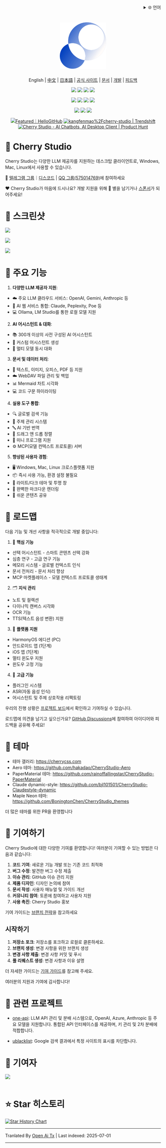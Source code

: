 <div align="right" >
  <details>
    <summary >🌐 언어</summary>
    <div>
      <div align="right">
        <p><a href="https://openaitx.github.io/view.html?user=CherryHQ&project=cherry-studio&lang=en">English</a></p>
        <p><a href="https://openaitx.github.io/view.html?user=CherryHQ&project=cherry-studio&lang=zh-CN">简体中文</a></p>
        <p><a href="https://openaitx.github.io/view.html?user=CherryHQ&project=cherry-studio&lang=zh-TW">繁體中文</a></p>
        <p><a href="https://openaitx.github.io/view.html?user=CherryHQ&project=cherry-studio&lang=ja">日本語</a></p>
        <p><a href="https://openaitx.github.io/view.html?user=CherryHQ&project=cherry-studio&lang=ko">한국어</a></p>
        <p><a href="https://openaitx.github.io/view.html?user=CherryHQ&project=cherry-studio&lang=hi">हिन्दी</a></p>
        <p><a href="https://openaitx.github.io/view.html?user=CherryHQ&project=cherry-studio&lang=th">ไทย</a></p>
        <p><a href="https://openaitx.github.io/view.html?user=CherryHQ&project=cherry-studio&lang=fr">Français</a></p>
        <p><a href="https://openaitx.github.io/view.html?user=CherryHQ&project=cherry-studio&lang=de">Deutsch</a></p>
        <p><a href="https://openaitx.github.io/view.html?user=CherryHQ&project=cherry-studio&lang=es">Español</a></p>
        <p><a href="https://openaitx.github.io/view.html?user=CherryHQ&project=cherry-studio&lang=it">Itapano</a></p>
        <p><a href="https://openaitx.github.io/view.html?user=CherryHQ&project=cherry-studio&lang=ru">Русский</a></p>
        <p><a href="https://openaitx.github.io/view.html?user=CherryHQ&project=cherry-studio&lang=pt">Português</a></p>
        <p><a href="https://openaitx.github.io/view.html?user=CherryHQ&project=cherry-studio&lang=nl">Nederlands</a></p>
        <p><a href="https://openaitx.github.io/view.html?user=CherryHQ&project=cherry-studio&lang=pl">Polski</a></p>
        <p><a href="https://openaitx.github.io/view.html?user=CherryHQ&project=cherry-studio&lang=ar">العربية</a></p>
        <p><a href="https://openaitx.github.io/view.html?user=CherryHQ&project=cherry-studio&lang=fa">فارسی</a></p>
        <p><a href="https://openaitx.github.io/view.html?user=CherryHQ&project=cherry-studio&lang=tr">Türkçe</a></p>
        <p><a href="https://openaitx.github.io/view.html?user=CherryHQ&project=cherry-studio&lang=vi">Tiếng Việt</a></p>
        <p><a href="https://openaitx.github.io/view.html?user=CherryHQ&project=cherry-studio&lang=id">Bahasa Indonesia</a></p>
      </div>
    </div>
  </details>
</div>

<h1 align="center">
  <a href="https://github.com/CherryHQ/cherry-studio/releases">
    <img src="https://github.com/CherryHQ/cherry-studio/blob/main/build/icon.png?raw=true" width="150" height="150" alt="banner" /><br>
  </a>
</h1>
  <p align="center">English | <a href="./docs/README.zh.md">中文</a> | <a href="./docs/README.ja.md">日本語</a> | <a href="https://cherry-ai.com">공식 사이트</a> | <a href="https://docs.cherry-ai.com/cherry-studio-wen-dang/en-us">문서</a> | <a href="./docs/dev.md">개발</a> | <a href="https://github.com/CherryHQ/cherry-studio/issues">피드백</a><br></p>

<!-- 题头徽章组合 -->

<div align="center">

[![][deepwiki-shield]][deepwiki-link]
[![][twitter-shield]][twitter-link]
[![][discord-shield]][discord-link]
[![][telegram-shield]][telegram-link]

</div>

<!-- 项目统计徽章 -->

<div align="center">

[![][github-stars-shield]][github-stars-link]
[![][github-forks-shield]][github-forks-link]
[![][github-release-shield]][github-release-link]
[![][github-contributors-shield]][github-contributors-link]

</div>

<div align="center">

[![][license-shield]][license-link]
[![][commercial-shield]][commercial-link]
[![][sponsor-shield]][sponsor-link]

</div>

<div align="center">
 <a href="https://hellogithub.com/repository/1605492e1e2a4df3be07abfa4578dd37" target="_blank"><img src="https://api.hellogithub.com/v1/widgets/recommend.svg?rid=1605492e1e2a4df3be07abfa4578dd37" alt="Featured｜HelloGitHub" style="width: 200px; height: 43px;" width="200" height="43" /></a>
 <a href="https://trendshift.io/repositories/11772" target="_blank"><img src="https://trendshift.io/api/badge/repositories/11772" alt="kangfenmao%2Fcherry-studio | Trendshift" style="width: 250px; height: 55px;" width="250" height="55"/></a>
 <a href="https://www.producthunt.com/posts/cherry-studio?embed=true&utm_source=badge-featured&utm_medium=badge&utm_souce=badge-cherry&#0045;studio" target="_blank"><img src="https://api.producthunt.com/widgets/embed-image/v1/featured.svg?post_id=496640&theme=light" alt="Cherry&#0032;Studio - AI&#0032;Chatbots&#0044;&#0032;AI&#0032;Desktop&#0032;Client | Product Hunt" style="width: 200px; height: 43px;" width="200" height="43" /></a>
</div>

# 🍒 Cherry Studio

Cherry Studio는 다양한 LLM 제공자를 지원하는 데스크탑 클라이언트로, Windows, Mac, Linux에서 사용할 수 있습니다.

👏 [텔레그램 그룹](https://t.me/CherryStudioAI)｜[디스코드](https://discord.gg/wez8HtpxqQ) | [QQ 그룹(575014769)](https://qm.qq.com/q/lo0D4qVZKi)에 참여하세요

❤️ Cherry Studio가 마음에 드시나요? 개발 지원을 위해 🌟 별을 남기거나 [스폰서](https://raw.githubusercontent.com/CherryHQ/cherry-studio/main/docs/sponsor.md)가 되어주세요!

# 🌠 스크린샷

![](https://github.com/user-attachments/assets/36dddb2c-e0fb-4a5f-9411-91447bab6e18)

![](https://github.com/user-attachments/assets/f549e8a0-2385-40b4-b52b-2039e39f2930)

![](https://github.com/user-attachments/assets/58e0237c-4d36-40de-b428-53051d982026)

# 🌟 주요 기능

1. **다양한 LLM 제공자 지원**:

- ☁️ 주요 LLM 클라우드 서비스: OpenAI, Gemini, Anthropic 등
- 🔗 AI 웹 서비스 통합: Claude, Peplexity, Poe 등
- 💻 Ollama, LM Studio를 통한 로컬 모델 지원

2. **AI 어시스턴트 & 대화**:

- 📚 300개 이상의 사전 구성된 AI 어시스턴트
- 🤖 커스텀 어시스턴트 생성  
- 💬 멀티 모델 동시 대화

3. **문서 및 데이터 처리**:

- 📄 텍스트, 이미지, 오피스, PDF 등 지원
- ☁️ WebDAV 파일 관리 및 백업
- 📊 Mermaid 차트 시각화
- 💻 코드 구문 하이라이팅

4. **실용 도구 통합**:

- 🔍 글로벌 검색 기능
- 📝 주제 관리 시스템
- 🔤 AI 기반 번역
- 🎯 드래그 앤 드롭 정렬
- 🔌 미니 프로그램 지원
- ⚙️ MCP(모델 컨텍스트 프로토콜) 서버

5. **향상된 사용자 경험**:

- 🖥️ Windows, Mac, Linux 크로스플랫폼 지원
- 📦 즉시 사용 가능, 환경 설정 불필요
- 🎨 라이트/다크 테마 및 투명 창
- 📝 완벽한 마크다운 렌더링
- 🤲 쉬운 콘텐츠 공유

# 📝 로드맵

다음 기능 및 개선 사항을 적극적으로 개발 중입니다:

1. 🎯 **핵심 기능**

- 선택 어시스턴트 - 스마트 콘텐츠 선택 강화
- 심층 연구 - 고급 연구 기능
- 메모리 시스템 - 글로벌 컨텍스트 인식
- 문서 전처리 - 문서 처리 향상
- MCP 마켓플레이스 - 모델 컨텍스트 프로토콜 생태계

2. 🗂 **지식 관리**

- 노트 및 컬렉션
- 다이나믹 캔버스 시각화
- OCR 기능
- TTS(텍스트 음성 변환) 지원

3. 📱 **플랫폼 지원**

- HarmonyOS 에디션 (PC)
- 안드로이드 앱 (1단계)
- iOS 앱 (1단계)
- 멀티 윈도우 지원
- 윈도우 고정 기능

4. 🔌 **고급 기능**

- 플러그인 시스템
- ASR(자동 음성 인식)
- 어시스턴트 및 주제 상호작용 리팩토링

우리의 진행 상황은 [프로젝트 보드](https://github.com/orgs/CherryHQ/projects/7)에서 확인하고 기여하실 수 있습니다.

로드맵에 의견을 남기고 싶으신가요? [GitHub Discussions](https://github.com/CherryHQ/cherry-studio/discussions)에 참여하여 아이디어와 피드백을 공유해 주세요!

# 🌈 테마

- 테마 갤러리: <https://cherrycss.com>
- Aero 테마: <https://github.com/hakadao/CherryStudio-Aero>
- PaperMaterial 테마: <https://github.com/rainoffallingstar/CherryStudio-PaperMaterial>
- Claude dynamic-style: <https://github.com/bjl101501/CherryStudio-Claudestyle-dynamic>
- Maple Neon 테마: <https://github.com/BoningtonChen/CherryStudio_themes>

더 많은 테마를 위한 PR을 환영합니다

# 🤝 기여하기

Cherry Studio에 대한 다양한 기여를 환영합니다! 여러분이 기여할 수 있는 방법은 다음과 같습니다:

1. **코드 기여**: 새로운 기능 개발 또는 기존 코드 최적화
2. **버그 수정**: 발견한 버그 수정 제출
3. **이슈 관리**: GitHub 이슈 관리 지원
4. **제품 디자인**: 디자인 논의에 참여
5. **문서 작성**: 사용자 매뉴얼 및 가이드 개선
6. **커뮤니티 참여**: 토론에 참여하고 사용자 지원
7. **사용 촉진**: Cherry Studio 홍보

기여 가이드는 [브랜치 전략](https://raw.githubusercontent.com/CherryHQ/cherry-studio/main/docs/branching-strategy-en.md)을 참고하세요

## 시작하기

1. **저장소 포크**: 저장소를 포크하고 로컬로 클론하세요.
2. **브랜치 생성**: 변경 사항을 위한 브랜치 생성
3. **변경 사항 제출**: 변경 사항 커밋 및 푸시
4. **풀 리퀘스트 생성**: 변경 사항과 이유 설명

더 자세한 가이드는 [기여 가이드](https://raw.githubusercontent.com/CherryHQ/cherry-studio/main/./CONTRIBUTING.md)를 참고해 주세요.

여러분의 지원과 기여에 감사합니다!

# 🔗 관련 프로젝트
- [one-api](https://github.com/songquanpeng/one-api): LLM API 관리 및 분배 시스템으로, OpenAI, Azure, Anthropic 등 주요 모델을 지원합니다. 통합된 API 인터페이스를 제공하며, 키 관리 및 2차 분배에 적합합니다.

- [ublacklist](https://github.com/iorate/ublacklist): Google 검색 결과에서 특정 사이트의 표시를 차단합니다.

# 🚀 기여자

<a href="https://github.com/CherryHQ/cherry-studio/graphs/contributors">
  <img src="https://contrib.rocks/image?repo=CherryHQ/cherry-studio" />
</a>
<br /><br />

# ⭐️ Star 히스토리

[![Star History Chart](https://api.star-history.com/svg?repos=CherryHQ/cherry-studio&type=Timeline)](https://star-history.com/#CherryHQ/cherry-studio&Timeline)

<!-- Links & Images -->
[deepwiki-shield]: https://img.shields.io/badge/Deepwiki-CherryHQ-0088CC?style=plastic
[deepwiki-link]: https://deepwiki.com/CherryHQ/cherry-studio
[twitter-shield]: https://img.shields.io/badge/Twitter-CherryStudioApp-0088CC?style=plastic&logo=x
[twitter-link]: https://twitter.com/CherryStudioHQ
[discord-shield]: https://img.shields.io/badge/Discord-@CherryStudio-0088CC?style=plastic&logo=discord
[discord-link]: https://discord.gg/wez8HtpxqQ
[telegram-shield]: https://img.shields.io/badge/Telegram-@CherryStudioAI-0088CC?style=plastic&logo=telegram
[telegram-link]: https://t.me/CherryStudioAI

<!-- Links & Images -->
[github-stars-shield]: https://img.shields.io/github/stars/CherryHQ/cherry-studio?style=social
[github-stars-link]: https://github.com/CherryHQ/cherry-studio/stargazers
[github-forks-shield]: https://img.shields.io/github/forks/CherryHQ/cherry-studio?style=social
[github-forks-link]: https://github.com/CherryHQ/cherry-studio/network
[github-release-shield]: https://img.shields.io/github/v/release/CherryHQ/cherry-studio
[github-release-link]: https://github.com/CherryHQ/cherry-studio/releases
[github-contributors-shield]: https://img.shields.io/github/contributors/CherryHQ/cherry-studio
[github-contributors-link]: https://github.com/CherryHQ/cherry-studio/graphs/contributors

<!-- Links & Images -->
[license-shield]: https://img.shields.io/badge/License-AGPLv3-important.svg?style=plastic&logo=gnu
[license-link]: https://www.gnu.org/licenses/agpl-3.0
[commercial-shield]: https://img.shields.io/badge/License-Contact-white.svg?style=plastic&logoColor=white&logo=telegram&color=blue
[commercial-link]: mailto:license@cherry-ai.com?subject=Commercial%20License%20Inquiry
[sponsor-shield]: https://img.shields.io/badge/Sponsor-FF6699.svg?style=plastic&logo=githubsponsors&logoColor=white
[sponsor-link]: https://github.com/CherryHQ/cherry-studio/blob/main/docs/sponsor.md



---


Tranlated By [Open Ai Tx](https://github.com/OpenAiTx/OpenAiTx) | Last indexed: 2025-07-01


---